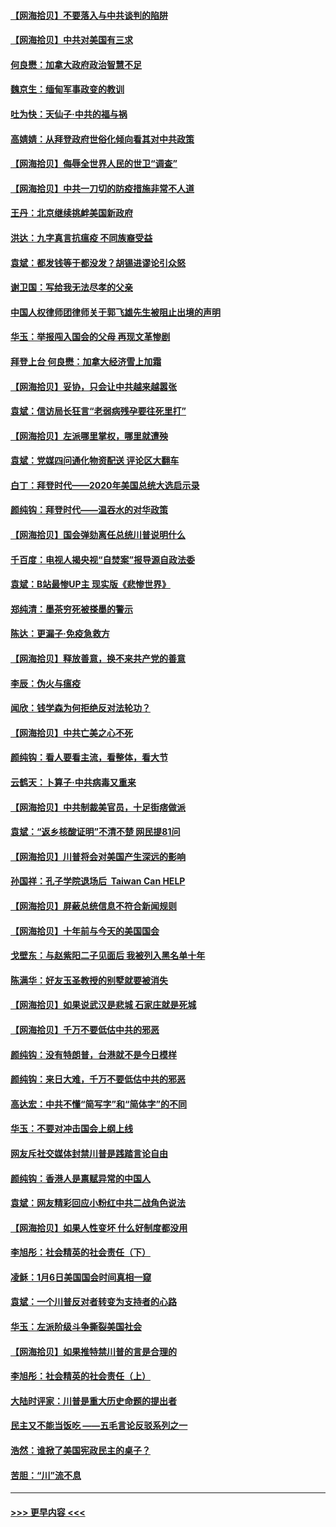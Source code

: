#### [【网海拾贝】不要落入与中共谈判的陷阱](../pages/nsc993/n12735229.md?t=02061301) 
#### [【网海拾贝】中共对美国有三求](../pages/nsc993/n12735197.md?t=02061301) 
#### [何良懋：加拿大政府政治智慧不足](../pages/nsc993/n12734323.md?t=02061301) 
#### [魏京生：缅甸军事政变的教训](../pages/nsc993/n12732470.md?t=02061301) 
#### [吐为快：天仙子·中共的福与祸](../pages/nsc993/n12732165.md?t=02061301) 
#### [高婧婧：从拜登政府世俗化倾向看其对中共政策](../pages/nsc993/n12730028.md?t=02061301) 
#### [【网海拾贝】侮辱全世界人民的世卫“调查”](../pages/nsc993/n12727884.md?t=02061301) 
#### [【网海拾贝】中共一刀切的防疫措施非常不人道](../pages/nsc993/n12724879.md?t=02061301) 
#### [王丹：北京继续挑衅美国新政府](../pages/nsc993/n12722456.md?t=02061301) 
#### [洪达：九字真言抗瘟疫 不同族裔受益](../pages/nsc993/n12722448.md?t=02061301) 
#### [袁斌：都发钱等于都没发？胡锡进谬论引众怒](../pages/nsc993/n12722393.md?t=02061301) 
#### [谢卫国：写给我无法尽孝的父亲](../pages/nsc993/n12720325.md?t=02061301) 
#### [中国人权律师团律师关于郭飞雄先生被阻止出境的声明](../pages/nsc993/n12720203.md?t=02061301) 
#### [华玉：举报闯入国会的父母 再现文革惨剧](../pages/nsc993/n12719070.md?t=02061301) 
#### [拜登上台 何良懋：加拿大经济雪上加霜](../pages/nsc993/n12718943.md?t=02061301) 
#### [【网海拾贝】妥协，只会让中共越来越嚣张](../pages/nsc993/n12717392.md?t=02061301) 
#### [袁斌：信访局长狂言“老弱病残孕要往死里打”](../pages/nsc993/n12717343.md?t=02061301) 
#### [【网海拾贝】左派哪里掌权，哪里就遭殃](../pages/nsc993/n12715009.md?t=02061301) 
#### [袁斌：党媒四问通化物资配送 评论区大翻车](../pages/nsc993/n12714950.md?t=02061301) 
#### [白丁：拜登时代——2020年美国总统大选启示录](../pages/nsc993/n12714920.md?t=02061301) 
#### [颜纯钩：拜登时代——温吞水的对华政策](../pages/nsc993/n12713245.md?t=02061301) 
#### [【网海拾贝】国会弹劾离任总统川普说明什么](../pages/nsc993/n12712816.md?t=02061301) 
#### [千百度：电视人揭央视“自焚案”报导源自政法委](../pages/nsc993/n12709760.md?t=02061301) 
#### [袁斌：B站最惨UP主 现实版《悲惨世界》](../pages/nsc993/n12709686.md?t=02061301) 
#### [郑纯清：墨茶穷死被搽墨的警示](../pages/nsc993/n12709262.md?t=02061301) 
#### [陈达：更漏子·免疫急救方](../pages/nsc993/n12709244.md?t=02061301) 
#### [【网海拾贝】释放善意，换不来共产党的善意](../pages/nsc993/n12708361.md?t=02061301) 
#### [李辰：伪火与瘟疫](../pages/nsc993/n12707981.md?t=02061301) 
#### [闻欣：钱学森为何拒绝反对法轮功？](../pages/nsc993/n12707407.md?t=02061301) 
#### [【网海拾贝】中共亡美之心不死](../pages/nsc993/n12707621.md?t=02061301) 
#### [颜纯钩：看人要看主流，看整体，看大节](../pages/nsc993/n12707536.md?t=02061301) 
#### [云鹤天：卜算子‧中共病毒又重来](../pages/nsc993/n12707408.md?t=02061301) 
#### [【网海拾贝】中共制裁美官员，十足街痞做派](../pages/nsc993/n12705115.md?t=02061301) 
#### [袁斌：“返乡核酸证明”不清不楚 网民提81问](../pages/nsc993/n12704982.md?t=02061301) 
#### [【网海拾贝】川普将会对美国产生深远的影响](../pages/nsc993/n12703045.md?t=02061301) 
#### [孙国祥：孔子学院退场后  Taiwan Can HELP](../pages/nsc993/n12702430.md?t=02061301) 
#### [【网海拾贝】屏蔽总统信息不符合新闻规则](../pages/nsc993/n12699998.md?t=02061301) 
#### [【网海拾贝】十年前与今天的美国国会](../pages/nsc993/n12696993.md?t=02061301) 
#### [戈壁东：与赵紫阳二子见面后 我被列入黑名单十年](../pages/nsc993/n12696215.md?t=02061301) 
#### [陈满华：好友玉圣教授的别墅就要被消失](../pages/nsc993/n12695411.md?t=02061301) 
#### [【网海拾贝】如果说武汉是悲城 石家庄就是死城](../pages/nsc993/n12694589.md?t=02061301) 
#### [【网海拾贝】千万不要低估中共的邪恶](../pages/nsc993/n12692771.md?t=02061301) 
#### [颜纯钩：没有特朗普，台港就不是今日模样](../pages/nsc993/n12692678.md?t=02061301) 
#### [颜纯钩：来日大难，千万不要低估中共的邪恶](../pages/nsc993/n12692080.md?t=02061301) 
#### [高达宏：中共不懂“简写字”和“简体字”的不同](../pages/nsc993/n12692068.md?t=02061301) 
#### [华玉：不要对冲击国会上纲上线](../pages/nsc993/n12689948.md?t=02061301) 
#### [网友斥社交媒体封禁川普是践踏言论自由](../pages/nsc993/n12687482.md?t=02061301) 
#### [颜纯钩：香港人是禀赋异常的中国人](../pages/nsc993/n12685142.md?t=02061301) 
#### [袁斌：网友精彩回应小粉红中共二战角色说法](../pages/nsc993/n12684994.md?t=02061301) 
#### [【网海拾贝】如果人性变坏 什么好制度都没用](../pages/nsc993/n12683000.md?t=02061301) 
#### [李旭彤：社会精英的社会责任（下）](../pages/nsc993/n12680604.md?t=02061301) 
#### [凌稣：1月6日美国国会时间真相一窥](../pages/nsc993/n12682780.md?t=02061301) 
#### [袁斌：一个川普反对者转变为支持者的心路](../pages/nsc993/n12682700.md?t=02061301) 
#### [华玉：左派阶级斗争撕裂美国社会](../pages/nsc993/n12681226.md?t=02061301) 
#### [【网海拾贝】如果推特禁川普的言是合理的](../pages/nsc993/n12681232.md?t=02061301) 
#### [李旭彤：社会精英的社会责任（上）](../pages/nsc993/n12680501.md?t=02061301) 
#### [大陆时评家：川普是重大历史命题的提出者](../pages/nsc993/n12679904.md?t=02061301) 
#### [民主又不能当饭吃 ——五毛言论反驳系列之一](../pages/nsc993/n12679877.md?t=02061301) 
#### [浩然：谁掀了美国宪政民主的桌子？](../pages/nsc993/n12679850.md?t=02061301) 
#### [苦胆：“川”流不息](../pages/nsc993/n12678388.md?t=02061301) 

----
#### [ >>> 更早内容 <<< ](../indexes/nsc993-earlier.md)
